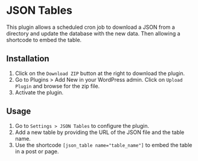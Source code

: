 # JSON Tables #

This plugin allows a scheduled cron job to download a JSON from a directory and update the database with the new data. Then allowing a shortcode to embed the table.

## Installation ##

1. Click on the `Download ZIP` button at the right to download the plugin.
2. Go to Plugins > Add New in your WordPress admin. Click on `Upload Plugin` and browse for the zip file.
3. Activate the plugin.

## Usage ##

1. Go to `Settings > JSON Tables` to configure the plugin.
2. Add a new table by providing the URL of the JSON file and the table name.
3. Use the shortcode `[json_table name="table_name"]` to embed the table in a post or page.
